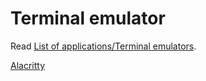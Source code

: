 # Terminal emulator

Read [List of applications/Terminal emulators](https://wiki.archlinux.org/index.php/List_of_applications#Terminal_emulators).

[Alacritty](https://wiki.archlinux.org/index.php/Alacritty)
